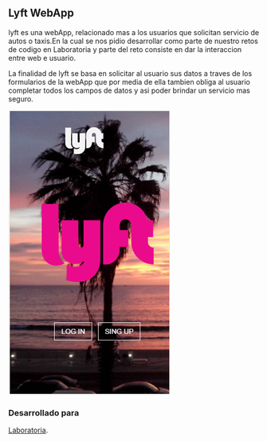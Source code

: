 ## Lyft WebApp

lyft es una webApp, relacionado mas a los usuarios que solicitan servicio de autos o taxis.En la cual se nos pidio desarrollar como parte de nuestro retos de codigo en Laboratoria y parte del reto consiste en  dar  la interaccion entre web e usuario. 

La finalidad de lyft se basa en solicitar al usuario  sus datos a traves de los formularios de la webApp que por media de ella tambien obliga al usuario completar todos los campos de datos y asi poder brindar un servicio mas seguro. 


![ Texto alter](assets/images/lyft.PNG)

### Desarrollado para

[Laboratoria](http://laboratoria.la).






